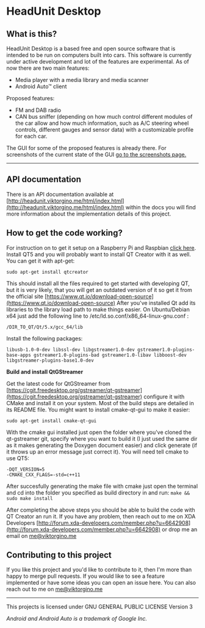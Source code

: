 # HeadUnit Desktop

What is this?
-------------
HeadUnit Desktop is a based free and open source software that is intended to be run on computers built into cars. This software is currently under active development and lot of the features are experimental. As of now there are two main features: 

 - Media player with a media library and media scanner
 - Android Auto™ client

Proposed features:

 - FM and DAB radio
 - CAN bus sniffer (depending on how much control different modules of the car allow and how much information, such as A/C steering wheel controls, different gauges and sensor data) with a customizable profile for each car.

The GUI for some of the proposed features is already there. For screenshots of the current state of the GUI [go to the screenshots page.](http://headunit.viktorgino.me/SCREENSHOTS)

----------

API documentation
----------------------------
There is an API documentation available at [http://headunit.viktorgino.me/html/index.html](http://headunit.viktorgino.me/html/index.html) within the docs you will find more information about the implementation details of this project. 

How to get the code working?
----------------------------
For instruction on to get it setup on a Raspberry Pi and Raspbian [click here](https://github.com/viktorgino/headunit/blob/master/RPi_instructions.md).
Install QT5 and you will probably want to install QT Creator with it as well. You can get it with apt-get:

    sudo apt-get install qtcreator

This should install all the files required to get started with developing QT, but it is very likely, that you will get an outdated version of it so get it from the official site [https://www.qt.io/download-open-source](https://www.qt.io/download-open-source)
After you've installed Qt add its libraries to the library load path to make things easier. On Ubuntu/Debian x64 just add the following line to /etc/ld.so.conf/x86_64-linux-gnu.conf :

    /DIR_TO_QT/Qt/5.x/gcc_64/lib

Install the following packages:

    libusb-1.0-0-dev libssl-dev libgstreamer1.0-dev gstreamer1.0-plugins-base-apps gstreamer1.0-plugins-bad gstreamer1.0-libav libboost-dev libgstreamer-plugins-base1.0-dev 

**Build and install QtGStreamer**

Get the latest code for QtGStreamer from [https://cgit.freedesktop.org/gstreamer/qt-gstreamer](https://cgit.freedesktop.org/gstreamer/qt-gstreamer) configure it with CMake and install it on your system. Most of the build steps are detailed in its README file. You might want to install cmake-qt-gui to make it easier:

    sudo apt-get install cmake-qt-gui

With the cmake gui installed just open the folder where you've cloned the qt-gstreamer git, specify where you want to build it (I just used the same dir as it makes generating the Doxygen document easier) and click generate (if it throws up an error message just correct it). You will need tell cmake to use QT5:

    -DQT_VERSION=5
    -CMAKE_CXX_FLAGS=-std=c++11
    
After succesfully generating the make file with cmake just open the terminal and cd into the folder you specified as build directory in and run: `make && sudo make install`

After completing the above steps you should be able to build the code with QT Creator an run it. If you have any problem, then reach out to me on XDA Developers [http://forum.xda-developers.com/member.php?u=6642908](http://forum.xda-developers.com/member.php?u=6642908) or drop me an email on [me@viktorgino.me](me@viktorgino.me)

Contributing to this project
----------------------------
If you like this project and you'd like to contribute to it, then I'm more than happy to merge pull requests.
If you would like to see a feature implemented or have some ideas you can open an issue here. You can also reach out to me on [me@viktorgino.me](me@viktorgino.me)

----------
This projects is licensed under GNU GENERAL PUBLIC LICENSE Version 3

*Android and Android Auto is a trademark of Google Inc.*
